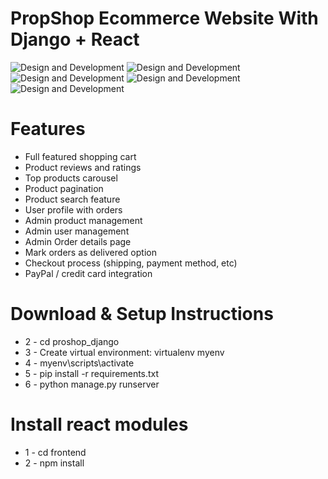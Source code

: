 # PropShop Ecommerce Website With Django + React
![Design and Development](https://github.com/BokijonovM/proshop_django-master/blob/main/1.png)
![Design and Development](https://github.com/BokijonovM/proshop_django-master/blob/main/2.png)
![Design and Development](https://github.com/BokijonovM/proshop_django-master/blob/main/3.png)
![Design and Development](https://github.com/BokijonovM/proshop_django-master/blob/main/4.png)
![Design and Development](https://github.com/BokijonovM/proshop_django-master/blob/main/5.png)

# Features
* Full featured shopping cart
* Product reviews and ratings
* Top products carousel
* Product pagination
* Product search feature
* User profile with orders
* Admin product management
* Admin user management
* Admin Order details page
* Mark orders as delivered option
* Checkout process (shipping, payment method, etc)
* PayPal / credit card integration


# Download & Setup Instructions

* 2 - cd proshop_django
* 3 - Create virtual environment: virtualenv myenv
* 4 - myenv\scripts\activate
* 5 - pip install -r requirements.txt
* 6 - python manage.py runserver

# Install react modules
* 1 - cd frontend
* 2 - npm install
